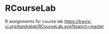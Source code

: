 # RCourseLab
R assignments for course lab
https://travis-ci.org/tondralok/RCourseLab.svg?branch=master
